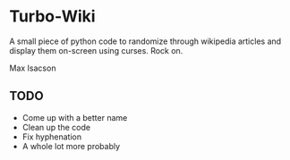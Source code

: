 Turbo-Wiki
==========
A small piece of python code to randomize through wikipedia articles and display them on-screen using curses. Rock on.

Max Isacson

TODO
----
- Come up with a better name
- Clean up the code
- Fix hyphenation
- A whole lot more probably

